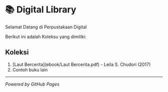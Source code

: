 # 📚 Digital Library

Selamat Datang di Perpustakaan Digital

Berikut ini adalah Koleksu yang dimiliki:

## Koleksi
1. [Laut Bercerita](ebook/Laut Bercerita.pdf) - Leila S. Chudori (2017)
2. Contoh buku lain
---

*Powered by GitHub Pages*
